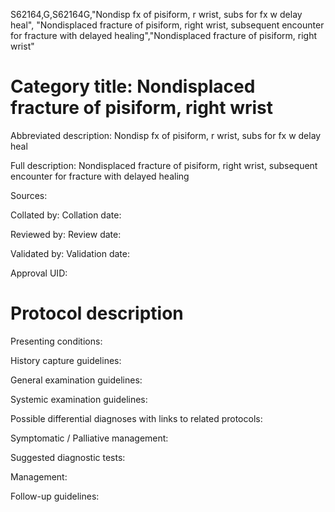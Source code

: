 S62164,G,S62164G,"Nondisp fx of pisiform, r wrist, subs for fx w delay heal", "Nondisplaced fracture of pisiform, right wrist, subsequent encounter for fracture with delayed healing","Nondisplaced fracture of pisiform, right wrist"
# Category title: Nondisplaced fracture of pisiform, right wrist

Abbreviated description: Nondisp fx of pisiform, r wrist, subs for fx w delay heal

Full description: Nondisplaced fracture of pisiform, right wrist, subsequent encounter for fracture with delayed healing

Sources:

Collated by:
Collation date:

Reviewed by:
Review date:

Validated by:
Validation date:

Approval UID:

# Protocol description

Presenting conditions:

History capture guidelines:

General examination guidelines:

Systemic examination guidelines:

Possible differential diagnoses with links to related protocols:

Symptomatic / Palliative management:

Suggested diagnostic tests:

Management:

Follow-up guidelines:
